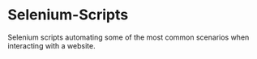 # Selenium-Scripts
Selenium  scripts automating some of the most common scenarios when interacting with a website.
